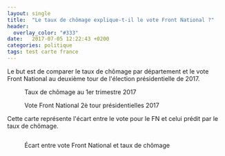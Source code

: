 ```yaml
---
layout: single
title:  "Le taux de chômage explique-t-il le vote Front National ?"
header:
  overlay_color: "#333"
date:   2017-07-05 12:22:43 +0200
categories: politique
tags: test carte france
---
```


<link rel="stylesheet" href="{{site.baseurl}}/assets/css/colorbrewer.css">
<link rel="stylesheet" href="{{site.baseurl}}/assets/css/tooltip.css">

Le but est de comparer le taux de chômage par département et le vote Front National au deuxième tour de l'élection présidentielle de 2017.
<figure>
  <figcaption>Taux de chômage au 1er trimestre 2017</figcaption>
  <div  id = "example"></div>
</figure>
<figure>
  <figcaption>Vote Front National 2è tour présidentielles 2017</figcaption>
  <div id  = "example-2"></div>
</figure>

Cette carte représente l'écart entre le vote pour le FN et celui prédit par le taux de chômage.
<figure style="display: inline-block;">
  <figcaption>Écart entre vote Front National et taux de chômage</figcaption>
  <div id  = "example-3"></div>
</figure>

<script src="https://d3js.org/d3.v4.min.js"></script>
<script>
 var baseurl = '{{site.baseurl}}';
</script>
<script src="{{site.baseurl}}/assets/js/jquery-1.12.4.min.js">
</script>
<script src="{{site.baseurl}}/assets/js/carte-france.js">
</script>
<script src="{{site.baseurl}}/assets/js/tooltip.js">
</script>
<script src="{{site.baseurl}}/assets/js/post_test_1.js">
</script>
